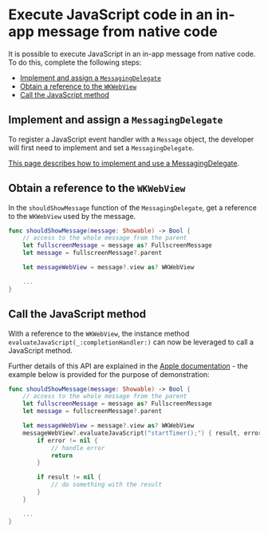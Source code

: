 # Execute JavaScript code in an in-app message from native code

It is possible to execute JavaScript in an in-app message from native code.  To do this, complete the following steps:

- [Implement and assign a `MessagingDelegate`](#implement-and-assign-a-messagingdelegate)
- [Obtain a reference to the `WKWebView`](#obtain-a-reference-to-the-wkwebview)
- [Call the JavaScript method](#call-the-JavaScript-method)

## Implement and assign a `MessagingDelegate`

To register a JavaScript event handler with a `Message` object, the developer will first need to implement and set a `MessagingDelegate`.

[This page describes how to implement and use a MessagingDelegate](./how-to-messaging-delegate.md).

## Obtain a reference to the `WKWebView`

In the `shouldShowMessage` function of the `MessagingDelegate`, get a reference to the `WKWebView` used by the message.  

```swift
func shouldShowMessage(message: Showable) -> Bool {
    // access to the whole message from the parent
    let fullscreenMessage = message as? FullscreenMessage
    let message = fullscreenMessage?.parent

    let messageWebView = message?.view as? WKWebView

    ...
}
```

## Call the JavaScript method

With a reference to the `WKWebView`, the instance method `evaluateJavaScript(_:completionHandler:)` can now be leveraged to call a JavaScript method.

Further details of this API are explained in the [Apple documentation](https://developer.apple.com/documentation/webkit/wkwebview/1415017-evaluateJavaScript) - the example below is provided for the purpose of demonstration:

```swift
func shouldShowMessage(message: Showable) -> Bool {
    // access to the whole message from the parent
    let fullscreenMessage = message as? FullscreenMessage
    let message = fullscreenMessage?.parent

    let messageWebView = message?.view as? WKWebView
    messageWebView?.evaluateJavaScript("startTimer();") { result, error in
        if error != nil {
            // handle error
            return
        }

        if result != nil {
            // do something with the result
        }
    }

    ...
}
```
